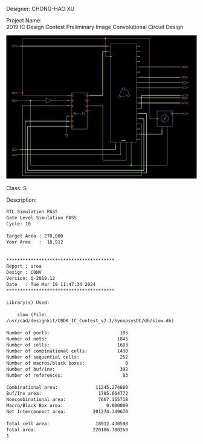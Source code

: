 
Designer: 
	CHONG-HAO XU


Project Name:	
	2019 IC Design Contest Preliminary
	Image Convolutional Circuit Design

![image](https://github.com/Chonghao0109/E_ICC2019_priliminary_univ_cell_based/blob/main/img/CONV.png) 

Class:
	S	


Description:

	RTL Simulation PASS
	Gate Level Simulation PASS
	Cycle: 10

	Target Area	: 270,000
	Your Area	:  18,912
	
	
	****************************************
	Report : area
	Design : CONV
	Version: Q-2019.12
	Date   : Tue Mar 19 11:47:34 2024
	****************************************

	Library(s) Used:

	    slow (File: /usr/cad/designkit/CBDK_IC_Contest_v2.1/SynopsysDC/db/slow.db)

	Number of ports:                          105
	Number of nets:                          1845
	Number of cells:                         1683
	Number of combinational cells:           1430
	Number of sequential cells:               252
	Number of macros/black boxes:               0
	Number of buf/inv:                        302
	Number of references:                      83

	Combinational area:              11245.274880
	Buf/Inv area:                     1785.664772
	Noncombinational area:            7667.155718
	Macro/Black Box area:                0.000000
	Net Interconnect area:          201274.349670

	Total cell area:                 18912.430598
	Total area:                     220186.780268
	1
